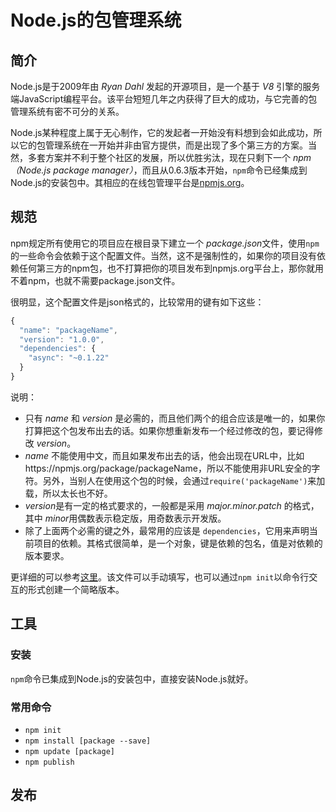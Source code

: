 # Node.js的包管理系统

## 简介

Node.js是于2009年由 *Ryan Dahl* 发起的开源项目，是一个基于 *V8* 引擎的服务端JavaScript编程平台。该平台短短几年之内获得了巨大的成功，与它完善的包管理系统有密不可分的关系。

Node.js某种程度上属于无心制作，它的发起者一开始没有料想到会如此成功，所以它的包管理系统在一开始并非由官方提供，而是出现了多个第三方的方案。当然，多套方案并不利于整个社区的发展，所以优胜劣汰，现在只剩下一个 *npm（Node.js package manager）*，而且从0.6.3版本开始，`npm`命令已经集成到Node.js的安装包中。其相应的在线包管理平台是[npmjs.org](https://npmjs.org)。

## 规范

npm规定所有使用它的项目应在根目录下建立一个 *package.json*文件，使用`npm`的一些命令会依赖于这个配置文件。当然，这不是强制性的，如果你的项目没有依赖任何第三方的npm包，也不打算把你的项目发布到npmjs.org平台上，那你就用不着npm，也就不需要package.json文件。

很明显，这个配置文件是json格式的，比较常用的键有如下这些：

```javascript
{
  "name": "packageName",
  "version": "1.0.0",
  "dependencies": {
    "async": "~0.1.22"
  }
}
```
说明：
* 只有 *name* 和 *version* 是必需的，而且他们两个的组合应该是唯一的，如果你打算把这个包发布出去的话。如果你想重新发布一个经过修改的包，要记得修改 *version*。
* *name* 不能使用中文，而且如果发布出去的话，他会出现在URL中，比如https://npmjs.org/package/packageName，所以不能使用非URL安全的字符。另外，当别人在使用这个包的时候，会通过`require('packageName')`来加载，所以太长也不好。
* *version*是有一定的格式要求的，一般都是采用 *major.minor.patch* 的格式，其中 *minor*用偶数表示稳定版，用奇数表示开发版。
* 除了上面两个必需的键之外，最常用的应该是 `dependencies`，它用来声明当前项目的依赖。其格式很简单，是一个对象，键是依赖的包名，值是对依赖的版本要求。

更详细的可以参考[这里](https://npmjs.org/doc/json.html)。该文件可以手动填写，也可以通过`npm init`以命令行交互的形式创建一个简略版本。

## 工具

### 安装

`npm`命令已集成到Node.js的安装包中，直接安装Node.js就好。

### 常用命令

* `npm init`
*  `npm install [package --save]`
*  `npm update [package]`
*  `npm publish`

## 发布